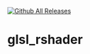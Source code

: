 [![Github All Releases](https://img.shields.io/github/downloads/rre36/glsl_kappa/total.svg?style=for-the-badge)]()
# glsl_rshader
